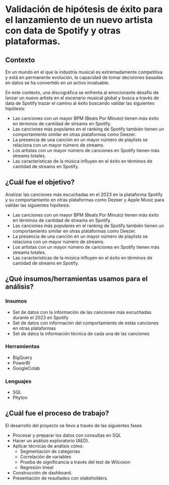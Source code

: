 # Validación de hipótesis de éxito para el lanzamiento de un nuevo artista con data de Spotify y otras plataformas. 

## Contexto

En un mundo en el que la industria musical es extremadamente competitiva y está en permanente evolución, la capacidad de tomar decisiones basadas en datos se ha convertido en un activo invaluable.

En este contexto, una discográfica se enfrenta al emocionante desafío de lanzar un nuevo artista en el escenario musical global y busca a través de data de Spotify trazar el camino al éxito buscando validar las siguientes hipótesis: 

-   Las canciones con un mayor BPM (Beats Por Minuto) tienen más éxito en términos de cantidad de streams en Spotify.
-   Las canciones más populares en el ranking de Spotify también tienen un comportamiento similar en otras plataformas como Deezer.
-   La presencia de una canción en un mayor número de playlists se relaciona con un mayor número de streams.
-   Los artistas con un mayor número de canciones en Spotify tienen más streams totales.
-   Las características de la música influyen en el éxito en términos de cantidad de streams en Spotify.

## ¿Cuál fue el objetivo? 

Analizar las canciones más escuchadas en el 2023 en la plataforma Spotify y su comportamiento en otras plataformas como Dezeer y  Apple Music para validar las siguientes hipótesis: 

-   Las canciones con un mayor BPM (Beats Por Minuto) tienen más éxito en términos de cantidad de streams en Spotify.
-   Las canciones más populares en el ranking de Spotify también tienen un comportamiento similar en otras plataformas como Deezer.
-   La presencia de una canción en un mayor número de playlists se relaciona con un mayor número de streams.
-   Los artistas con un mayor número de canciones en Spotify tienen más streams totales.
-   Las características de la música influyen en el éxito en términos de cantidad de streams en Spotify.


## ¿Qué insumos/herramientas usamos para el análisis?  

### Insumos
- Set de datos con la información de las canciones más escuchadas durante el 2023 en Spotify 
- Set de datos con información del comportamiento de estás canciones en otras plataformas 
- Set de datos la información técnica de cada una de las canciones

### Herramientas

- BigQuery
- PowerBI
- GoogleColab

### Lenguajes

- SQL
- Phyton

## ¿Cuál fue el proceso de trabajo?  

El desarrollo del proyecto se llevo a través de las siguientes fases

-   Procesar y preparar los datos con consultas en SQL 
-   Hacer un análisis exploratorio (AED).
-   Aplicar técnicas de análisis cómo:
    - Segmentación de categorías
    - Correlación de variables 
    - Prueba de significancia a través del test de Wilcoxon
    - Regresión lineal
-   Construcción de dashboard.
-   Presentación de resultados con stakeholders.
